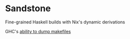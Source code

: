 # Sandstone

Fine-grained Haskell builds with Nix's dynamic derivations

GHC's [ability to dump makefiles](https://downloads.haskell.org/ghc/latest/docs/users_guide/separate_compilation.html#dependency-generation)
